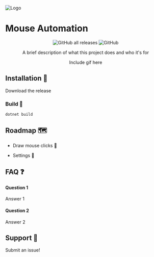 
![Logo](https://dev-to-uploads.s3.amazonaws.com/uploads/articles/th5xamgrr6se0x5ro4g6.png)


# Mouse Automation

<div align="center">
  
![GitHub all releases](https://img.shields.io/github/downloads/mackeper/DesktopAutomation/total)
![GitHub](https://img.shields.io/github/license/mackeper/DesktopAutomation)  

A brief description of what this project does and who it's for

Include gif here
</div>

## Installation :frog:

Download the release
### Build :hammer:
```
dotnet build
```
    
## Roadmap :world_map:

- Draw mouse clicks :art:

- Settings :dart:


## FAQ :question:

#### Question 1

Answer 1

#### Question 2

Answer 2


## Support :love_letter:

Submit an issue!

